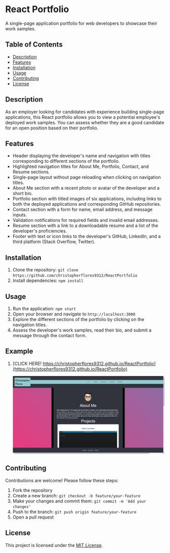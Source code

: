 # React Portfolio

A single-page application portfolio for web developers to showcase their work samples.

## Table of Contents

- [Description](#description)
- [Features](#features)
- [Installation](#installation)
- [Usage](#usage)
- [Contributing](#contributing)
- [License](#license)

## Description

As an employer looking for candidates with experience building single-page applications, this React portfolio allows you to view a potential employee's deployed work samples. You can assess whether they are a good candidate for an open position based on their portfolio.

## Features

- Header displaying the developer's name and navigation with titles corresponding to different sections of the portfolio.
- Highlighted navigation titles for About Me, Portfolio, Contact, and Resume sections.
- Single-page layout without page reloading when clicking on navigation titles.
- About Me section with a recent photo or avatar of the developer and a short bio.
- Portfolio section with titled images of six applications, including links to both the deployed applications and corresponding GitHub repositories.
- Contact section with a form for name, email address, and message inputs.
- Validation notifications for required fields and invalid email addresses.
- Resume section with a link to a downloadable resume and a list of the developer's proficiencies.
- Footer with text or icon links to the developer's GitHub, LinkedIn, and a third platform (Stack Overflow, Twitter).

## Installation

1. Clone the repository: `git clone https://github.com/christopherflores9312/ReactPortfolio`
2. Install dependencies: `npm install`

## Usage

1. Run the application: `npm start`
2. Open your browser and navigate to `http://localhost:3000`
3. Explore the different sections of the portfolio by clicking on the navigation titles.
4. Assess the developer's work samples, read their bio, and submit a message through the contact form.

## Example

1. [CLICK HERE! https://christopherflores9312.github.io/ReactPortfolio](https://christopherflores9312.github.io/ReactPortfolio)

    [![screenshot](./screenshot.png)](https://christopherflores9312.github.io/ReactPortfolio)

## Contributing

Contributions are welcome! Please follow these steps:

1. Fork the repository
2. Create a new branch: `git checkout -b feature/your-feature`
3. Make your changes and commit them: `git commit -m 'Add your changes'`
4. Push to the branch: `git push origin feature/your-feature`
5. Open a pull request

## License

This project is licensed under the [MIT License](LICENSE).
